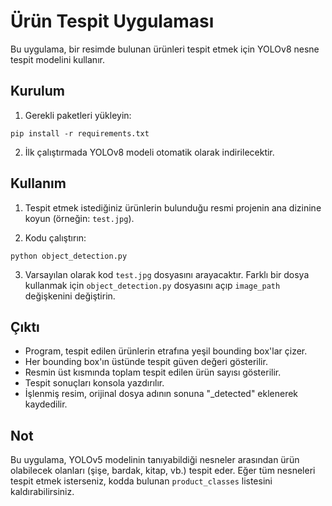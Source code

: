 # Ürün Tespit Uygulaması

Bu uygulama, bir resimde bulunan ürünleri tespit etmek için YOLOv8 nesne tespit modelini kullanır.

## Kurulum

1. Gerekli paketleri yükleyin:
```
pip install -r requirements.txt
```

2. İlk çalıştırmada YOLOv8 modeli otomatik olarak indirilecektir.

## Kullanım

1. Tespit etmek istediğiniz ürünlerin bulunduğu resmi projenin ana dizinine koyun (örneğin: `test.jpg`).

2. Kodu çalıştırın:
```
python object_detection.py
```

3. Varsayılan olarak kod `test.jpg` dosyasını arayacaktır. Farklı bir dosya kullanmak için `object_detection.py` dosyasını açıp `image_path` değişkenini değiştirin.

## Çıktı

- Program, tespit edilen ürünlerin etrafına yeşil bounding box'lar çizer.
- Her bounding box'ın üstünde tespit güven değeri gösterilir.
- Resmin üst kısmında toplam tespit edilen ürün sayısı gösterilir.
- Tespit sonuçları konsola yazdırılır.
- İşlenmiş resim, orijinal dosya adının sonuna "_detected" eklenerek kaydedilir.

## Not

Bu uygulama, YOLOv5 modelinin tanıyabildiği nesneler arasından ürün olabilecek olanları (şişe, bardak, kitap, vb.) tespit eder. Eğer tüm nesneleri tespit etmek isterseniz, kodda bulunan `product_classes` listesini kaldırabilirsiniz. 
